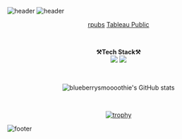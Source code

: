 ![header](https://capsule-render.vercel.app/api?type=waving&color=a13aa4&height=120&text=BLUEBERRYSMOOOOTHIE&animation=twinkling&fontColor=13eab4&fontSize=40&fontAlignY=90&stroke=FFFFFF)
![header](https://capsule-render.vercel.app/api?type=waving&color=313a74&section=footer&reversal=true&&reversal=trueheight=120&animation=twinkling&text=ƎIHTOOOOMƧYЯЯƎꓭƎU⅃ꓭ&rotate=-180&fontColor=04dac5&fontSize=40&fontAlignY=90&stroke=FFFFFF)


<p align="center">
  <a href="https://rpubs.com/blueberrysmoooothie">rpubs</a>
  <a href="https://public.tableau.com/app/profile/hansu.jeong">Tableau Public</a>
</p>

</br>

<p align="center" display="inline-block">
  <Strong>⚒️Tech Stack⚒️</Strong><br>
  <img src="https://img.shields.io/badge/Python-3776AB.svg?&style=for-the-badge&logo=Python&logoColor=white"> 
   <img src="https://img.shields.io/badge/R-FCC624.svg?&style=for-the-badge&logo=Linux&logoColor=black">

</p>

</br>

<div align="center">

![blueberrysmoooothie's GitHub stats](https://github-readme-stats.vercel.app/api?username=blueberrysmoooothie&show_icons=true&theme=swift)

</br>

[![trophy](https://github-profile-trophy.vercel.app/?username=blueberrysmoooothie&row=1)](https://github.com/ryo-ma/github-profile-trophy)

</div>

![footer](https://capsule-render.vercel.app/api?type=waving&section=footer&color=random)
